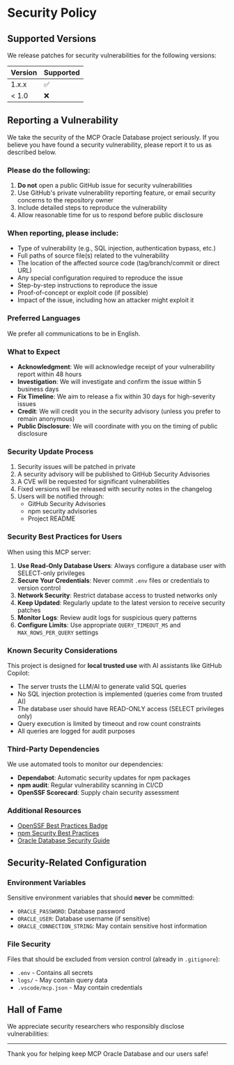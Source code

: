 # Security Policy

## Supported Versions

We release patches for security vulnerabilities for the following versions:

| Version | Supported          |
| ------- | ------------------ |
| 1.x.x   | :white_check_mark: |
| < 1.0   | :x:                |

## Reporting a Vulnerability

We take the security of the MCP Oracle Database project seriously. If you believe you have found a security vulnerability, please report it to us as described below.

### Please do the following:

1. **Do not** open a public GitHub issue for security vulnerabilities
2. Use GitHub's private vulnerability reporting feature, or email security concerns to the repository owner
3. Include detailed steps to reproduce the vulnerability
4. Allow reasonable time for us to respond before public disclosure

### When reporting, please include:

- Type of vulnerability (e.g., SQL injection, authentication bypass, etc.)
- Full paths of source file(s) related to the vulnerability
- The location of the affected source code (tag/branch/commit or direct URL)
- Any special configuration required to reproduce the issue
- Step-by-step instructions to reproduce the issue
- Proof-of-concept or exploit code (if possible)
- Impact of the issue, including how an attacker might exploit it

### Preferred Languages

We prefer all communications to be in English.

### What to Expect

- **Acknowledgment**: We will acknowledge receipt of your vulnerability report within 48 hours
- **Investigation**: We will investigate and confirm the issue within 5 business days
- **Fix Timeline**: We aim to release a fix within 30 days for high-severity issues
- **Credit**: We will credit you in the security advisory (unless you prefer to remain anonymous)
- **Public Disclosure**: We will coordinate with you on the timing of public disclosure

### Security Update Process

1. Security issues will be patched in private
2. A security advisory will be published to GitHub Security Advisories
3. A CVE will be requested for significant vulnerabilities
4. Fixed versions will be released with security notes in the changelog
5. Users will be notified through:
   - GitHub Security Advisories
   - npm security advisories
   - Project README

### Security Best Practices for Users

When using this MCP server:

1. **Use Read-Only Database Users**: Always configure a database user with SELECT-only privileges
2. **Secure Your Credentials**: Never commit `.env` files or credentials to version control
3. **Network Security**: Restrict database access to trusted networks only
4. **Keep Updated**: Regularly update to the latest version to receive security patches
5. **Monitor Logs**: Review audit logs for suspicious query patterns
6. **Configure Limits**: Use appropriate `QUERY_TIMEOUT_MS` and `MAX_ROWS_PER_QUERY` settings

### Known Security Considerations

This project is designed for **local trusted use** with AI assistants like GitHub Copilot:

- The server trusts the LLM/AI to generate valid SQL queries
- No SQL injection protection is implemented (queries come from trusted AI)
- The database user should have READ-ONLY access (SELECT privileges only)
- Query execution is limited by timeout and row count constraints
- All queries are logged for audit purposes

### Third-Party Dependencies

We use automated tools to monitor our dependencies:

- **Dependabot**: Automatic security updates for npm packages
- **npm audit**: Regular vulnerability scanning in CI/CD
- **OpenSSF Scorecard**: Supply chain security assessment

### Additional Resources

- [OpenSSF Best Practices Badge](https://bestpractices.coreinfrastructure.org/)
- [npm Security Best Practices](https://docs.npmjs.com/packages-and-modules/securing-your-code)
- [Oracle Database Security Guide](https://docs.oracle.com/en/database/oracle/oracle-database/21/dbseg/)

## Security-Related Configuration

### Environment Variables

Sensitive environment variables that should **never** be committed:

- `ORACLE_PASSWORD`: Database password
- `ORACLE_USER`: Database username (if sensitive)
- `ORACLE_CONNECTION_STRING`: May contain sensitive host information

### File Security

Files that should be excluded from version control (already in `.gitignore`):

- `.env` - Contains all secrets
- `logs/` - May contain query data
- `.vscode/mcp.json` - May contain credentials

## Hall of Fame

We appreciate security researchers who responsibly disclose vulnerabilities:

<!-- Security researchers will be listed here -->

---

Thank you for helping keep MCP Oracle Database and our users safe!
